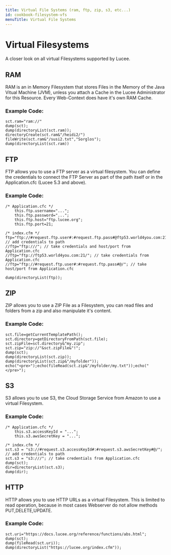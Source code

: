 ```yaml
---
title: Virtual File Systems (ram, ftp, zip, s3, etc...)
id: cookbook-filesystem-vfs
menuTitle: Virtual File Systems
---
```


# Virtual Filesystems #
A closer look on all virtual Filesystems supported by Lucee.

## RAM ##
RAM is an in Memory Filesystem that stores Files in the Memory of the Java Vitual Machine (JVM), unless you attach a Cache in the Lucee Administrator for this Resource.
Every Web-Context does have it's own RAM Cache.

### Example Code: ###

```cfs
sct.ram="ram://"
dump(sct);
dump(directoryList(sct.ram));
directoryCreate(sct.ram&"/heidi2/")
fileWrite(sct.ram&"/susi2.txt","Sorglos");
dump(directoryList(sct.ram))
```

## FTP ##
FTP allows you to use a FTP server as a virtual filesystem. You can define the credentials to connect the FTP Server as part of the path itself or in the Application.cfc (Lucee 5.3 and above).

### Example Code: ###

```cfs
/* Application.cfc */
	this.ftp.username="...";
	this.ftp.password="...";
	this.ftp.host="ftp.lucee.org";
	this.ftp.port=21;

/* index.cfm */
ftp="ftp://#request.ftp.user#:#request.ftp.pass#@ftp53.world4you.com:21/"; // add credentials to path
//ftp="ftp:///"; // take credentials and host/port from Application.cfc
//ftp="ftp://ftp53.world4you.com:21/"; // take credentials from Application.cfc
//ftp="ftp://#request.ftp.user#:#request.ftp.pass#@/"; // take host/port from Application.cfc

dump(directoryList(ftp));

```

## ZIP ##
ZIP allows you to use a ZIP File as a Filesystem, you can read files and folders from a zip and also manipulate it's content.

### Example Code: ###

```cfs
sct.file=getCurrentTemplatePath();
sct.directory=getDirectoryFromPath(sct.file);
sct.zipFile=sct.directory&"my.zip";
sct.zip="zip://"&sct.zipFile&"!";
dump(sct);
dump(directoryList(sct.zip));
dump(directoryList(sct.zip&"/myfolder"));
echo("<pre>");echo(fileRead(sct.zip&"/myfolder/my.txt"));echo("</pre>");

```

## S3 ##
S3 allows you to use S3, the Cloud Storage Service from Amazon to use a virtual Filesystem.

### Example Code: ###

```cfs
/* Application.cfc */
	this.s3.accessKeyId = "...";
	this.s3.awsSecretKey = "...";

/* index.cfm */
sct.s3 = "s3://#request.s3.accessKeyId#:#request.s3.awsSecretKey#@/"; // add credentials to path
sct.s3 = "s3:///"; // take credentials from Application.cfc
dump(sct);
dir=directoryList(sct.s3);
dump(dir);
```

## HTTP ##
HTTP allows you to use HTTP URLs as a virtual Filesystem. This is limited to read operation, because in most cases Webserver do not allow methods PUT,DELETE,UPDATE.

### Example Code: ###

```cfs
sct.uri="https://docs.lucee.org/reference/functions/abs.html";
dump(sct);
dump(fileRead(sct.uri));
dump(directoryList("https://lucee.org/index.cfm"));
```
